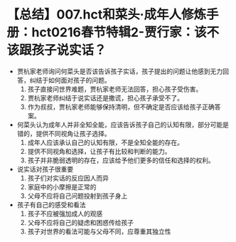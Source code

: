 # 【总结】007.hct和菜头·成年人修炼手册：hct0216春节特辑2-贾行家：该不该跟孩子说实话？

-   贾杭家老师询问何菜头是否该告诉孩子实话，孩子提出的问题让他感到无力回答，纠结于如何面对孩子的问题。
    1.  孩子直接问世界难题，贾杭家老师无法回答，担心孩子受伤害。
    2.  贾杭家老师纠结于说实话还是撒谎，担心孩子承受不了。
    3.  作为叔叔，贾杭家老师能够保持清明，但不确定是否应该给孩子正确答案。
-   何菜头认为成年人并非全知全能，应该告诉孩子自己的认知有限，部分可能是错的，提供不同视角让孩子选择。
    1.  成年人应该承认自己的认知有限，不是全知全能的存在。
    2.  提供不同视角和选择，让孩子有比较和判断的能力。
    3.  孩子并非脆弱透明的存在，应该给予他们更多的信任和选择的权利。
-   说实话对孩子很重要
    1.  孩子们对实话的反应因人而异
    2.  家庭中的小摩擦是正常的
    3.  父母不应将自己问题投射到孩子身上
-   孩子有自己的感受和看法
    1.  孩子不应被强加成人的观感
    2.  父母不应将自己的疑虑和困惑传给孩子
    3.  孩子对世界的看法可能与父母不同，应尊重其独立性